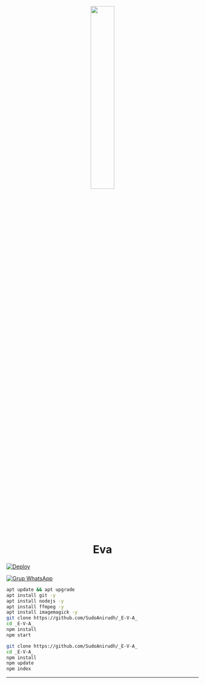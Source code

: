 <p align="center">
	<img src="https://telegra.ph/file/fd4230902e75d397d8667.jpg" width="35%" style="margin-left: auto;margin-right: auto;display: block;">
</p>
<h1 align="center">Eva</h1>


[![Deploy](https://www.herokucdn.com/deploy/button.svg)](https://heroku.com/deploy?template=https://github.com/SudoAnirudh/_E-V-A_)

[![Grup WhatsApp](https://img.shields.io/badge/WhatsApp-25D366?style=for-the-badge&logo=whatsapp&logoColor=white)](https://wa.me/message/3UE3B6RT7XTLE1)


```bash
apt update && apt upgrade
apt install git -y
apt install nodejs -y
apt install ffmpeg -y
apt install imagemagick -y
git clone https://github.com/SudoAnirudh/_E-V-A_
cd _E-V-A_
npm install
npm start
```

```bash
git clone https://github.com/SudoAnirudh/_E-V-A_
cd _E-V-A_
npm install
npm update
npm index
```

---------